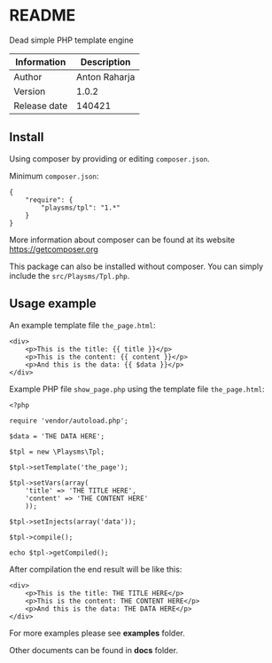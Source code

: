 README
======

Dead simple PHP template engine

Information      | Description
---------------- | ----------------
Author           | Anton Raharja
Version          | 1.0.2
Release date     | 140421


Install
-------

Using composer by providing or editing `composer.json`.

Minimum `composer.json`:

```
{
	"require": {
		"playsms/tpl": "1.*"
	}
}
```

More information about composer can be found at its website https://getcomposer.org

This package can also be installed without composer. You can simply include the `src/Playsms/Tpl.php`.


Usage example
-------------

An example template file `the_page.html`:

```
<div>
	<p>This is the title: {{ title }}</p>
	<p>This is the content: {{ content }}</p>
	<p>And this is the data: {{ $data }}</p>
</div>
```

Example PHP file `show_page.php` using the template file `the_page.html`:

```
<?php

require 'vendor/autoload.php';

$data = 'THE DATA HERE';

$tpl = new \Playsms\Tpl;

$tpl->setTemplate('the_page');

$tpl->setVars(array(
	'title' => 'THE TITLE HERE',
	'content' => 'THE CONTENT HERE'
	));

$tpl->setInjects(array('data'));

$tpl->compile();

echo $tpl->getCompiled();
```

After compilation the end result will be like this:
```
<div>
	<p>This is the title: THE TITLE HERE</p>
	<p>This is the content: THE CONTENT HERE</p>
	<p>And this is the data: THE DATA HERE</p>
</div>
```


For more examples please see **examples** folder.

Other documents can be found in **docs** folder.
